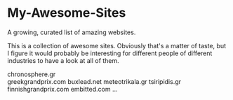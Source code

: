 # My-Awesome-Sites
A growing, curated list of amazing websites.

This is a collection of awesome sites. 
Obviously that's a matter of taste, but I figure it would probably be interesting for different people of different industries to have 
a look at all of them.


chronosphere.gr <br>
greekgrandprix.com
buxlead.net
meteotrikala.gr
tsiripidis.gr
finnishgrandprix.com
embitted.com
...
